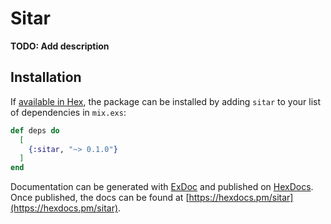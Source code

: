 # Sitar

**TODO: Add description**

## Installation

If [available in Hex](https://hex.pm/docs/publish), the package can be installed
by adding `sitar` to your list of dependencies in `mix.exs`:

```elixir
def deps do
  [
    {:sitar, "~> 0.1.0"}
  ]
end
```

Documentation can be generated with [ExDoc](https://github.com/elixir-lang/ex_doc)
and published on [HexDocs](https://hexdocs.pm). Once published, the docs can
be found at [https://hexdocs.pm/sitar](https://hexdocs.pm/sitar).

